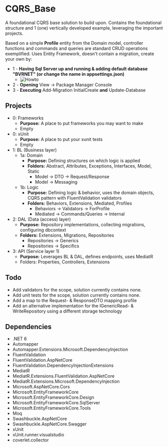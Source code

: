 # CQRS_Base

A foundational CQRS base solution to build upon.
Contains the foundational structure and 1 (one) vertically developed example, leveraging the important projects.

Based on a simple **Profile** entity from the Domain model, controller functions and commands and queries are standard CRUD operations exemplified.
Uses Entity Framework, doesn't contain a migration, create your own by:
- 1 - **Having Sql Server up and running & adding default database "BVRNET" (or change the name in appsettings.json)**
  - ![Howto](https://i.imgur.com/XJ879eS.png)
- 2 - **Opening** View → Package Manager Console
- 3 - **Executing** Add-Migration InitialCreate **and** Update-Database

## Projects
- 0: Frameworks
  - **Purpose:** A place to put frameworks you may want to make
  - Empty
- 0: xUnit
  - **Purpose:** A place to put your xunit tests
  - Empty
- 1: BL (Business layer)
  - 1a: Domain
    - **Purpose:** Defining structures on which logic is applied  
    - **Folders:** Abstract, Attributes, Exceptions, Interfaces, Model, Static
      - Model → DTO → Request/Response
      - Model → Messaging
  - 1b: Logic 
    - **Purpose:** Defining logic & behavior, uses the domain objects, CQRS pattern with FluentValidation validators
    - **Folders:** Behaviors, Extensions, Mediated, Profiles
      - Behaviors → Validators → ForProfile
      - Mediated → Commands/Queries → Internal  
- 2: DAL (Data (access) layer) 
  - **Purpose:** Repository implementations, collecting migrations, configuring dbcontext 
  - **Folders:** Extensions, Migrations, Repositories
    - Repositories → Generics
    - Repositories → Specifics 
- 3: API (Service layer 1) 
  - **Purpose:** Leverages BL & DAL, defines endpoints, uses MediatR
  - Folders: Properties, Controllers, Extensions 



## Todo
- Add validators for the scope, solution currently contains none.
- Add unit tests for the scope, solution currently contains none.
- Add a map to the Request- & ResponseDTO mapping profile
- Add an alternative implementation for the IGenericRead- & WriteRepository using a different storage technology

## Dependencies
- .NET 6
- Automapper
- Automapper.Extensions.Microsoft.DependencyInjection
- FluentValidation
- FluentValidation.AspNetCore
- FluentValidation.DependencyInjectionExtensions
- MediatR
- MediatR.Extensions.FluentValidation.AspNetCore
- MediatR.Extensions.Microsoft.DependencyInjection
- Microsoft.AspNetCore.Cors
- Microsoft.EntityFrameworkCore
- Microsoft.EntityFrameworkCore.Design
- Microsoft.EntityFrameworkCore.SqlServer
- Microsoft.EntityFrameworkCore.Tools
- Moq
- Swashbuckle.AspNetCore
- Swashbuckle.AspNetCore.Swagger
- xUnit
- xUnit.runner.visualstudio
- coverlet.collector

